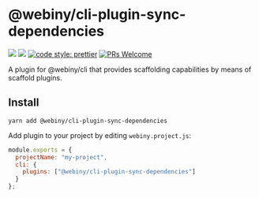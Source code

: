 # @webiny/cli-plugin-sync-dependencies

[![](https://img.shields.io/npm/dw/@webiny/cli-plugin-sync-dependencies.svg)](https://www.npmjs.com/package/@webiny/cli-plugin-sync-dependencies)
[![](https://img.shields.io/npm/v/@webiny/cli-plugin-sync-dependencies.svg)](https://www.npmjs.com/package/@webiny/cli-plugin-sync-dependencies)
[![code style: prettier](https://img.shields.io/badge/code_style-prettier-ff69b4.svg?style=flat-square)](https://github.com/prettier/prettier)
[![PRs Welcome](https://img.shields.io/badge/PRs-welcome-brightgreen.svg?style=flat-square)](http://makeapullrequest.com)

A plugin for @webiny/cli that provides scaffolding capabilities by means of scaffold plugins.

## Install

```
yarn add @webiny/cli-plugin-sync-dependencies
```

Add plugin to your project by editing `webiny.project.js`:

```js
module.exports = {
  projectName: "my-project",
  cli: {
    plugins: ["@webiny/cli-plugin-sync-dependencies"]
  }
};
```
